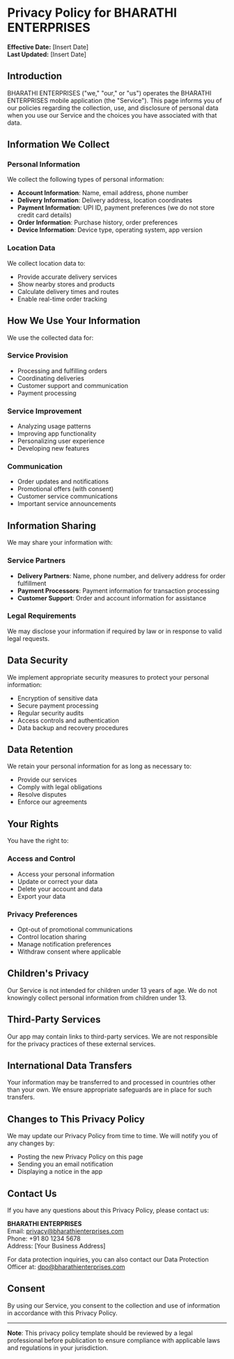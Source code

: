 # Privacy Policy for BHARATHI ENTERPRISES

**Effective Date:** [Insert Date]  
**Last Updated:** [Insert Date]

## Introduction

BHARATHI ENTERPRISES ("we," "our," or "us") operates the BHARATHI ENTERPRISES mobile application (the "Service"). This page informs you of our policies regarding the collection, use, and disclosure of personal data when you use our Service and the choices you have associated with that data.

## Information We Collect

### Personal Information
We collect the following types of personal information:

- **Account Information**: Name, email address, phone number
- **Delivery Information**: Delivery address, location coordinates
- **Payment Information**: UPI ID, payment preferences (we do not store credit card details)
- **Order Information**: Purchase history, order preferences
- **Device Information**: Device type, operating system, app version

### Location Data
We collect location data to:
- Provide accurate delivery services
- Show nearby stores and products
- Calculate delivery times and routes
- Enable real-time order tracking

## How We Use Your Information

We use the collected data for:

### Service Provision
- Processing and fulfilling orders
- Coordinating deliveries
- Customer support and communication
- Payment processing

### Service Improvement
- Analyzing usage patterns
- Improving app functionality
- Personalizing user experience
- Developing new features

### Communication
- Order updates and notifications
- Promotional offers (with consent)
- Customer service communications
- Important service announcements

## Information Sharing

We may share your information with:

### Service Partners
- **Delivery Partners**: Name, phone number, and delivery address for order fulfillment
- **Payment Processors**: Payment information for transaction processing
- **Customer Support**: Order and account information for assistance

### Legal Requirements
We may disclose your information if required by law or in response to valid legal requests.

## Data Security

We implement appropriate security measures to protect your personal information:

- Encryption of sensitive data
- Secure payment processing
- Regular security audits
- Access controls and authentication
- Data backup and recovery procedures

## Data Retention

We retain your personal information for as long as necessary to:
- Provide our services
- Comply with legal obligations
- Resolve disputes
- Enforce our agreements

## Your Rights

You have the right to:

### Access and Control
- Access your personal information
- Update or correct your data
- Delete your account and data
- Export your data

### Privacy Preferences
- Opt-out of promotional communications
- Control location sharing
- Manage notification preferences
- Withdraw consent where applicable

## Children's Privacy

Our Service is not intended for children under 13 years of age. We do not knowingly collect personal information from children under 13.

## Third-Party Services

Our app may contain links to third-party services. We are not responsible for the privacy practices of these external services.

## International Data Transfers

Your information may be transferred to and processed in countries other than your own. We ensure appropriate safeguards are in place for such transfers.

## Changes to This Privacy Policy

We may update our Privacy Policy from time to time. We will notify you of any changes by:
- Posting the new Privacy Policy on this page
- Sending you an email notification
- Displaying a notice in the app

## Contact Us

If you have any questions about this Privacy Policy, please contact us:

**BHARATHI ENTERPRISES**  
Email: privacy@bharathienterprises.com  
Phone: +91 80 1234 5678  
Address: [Your Business Address]  

For data protection inquiries, you can also contact our Data Protection Officer at: dpo@bharathienterprises.com

## Consent

By using our Service, you consent to the collection and use of information in accordance with this Privacy Policy.

---

**Note**: This privacy policy template should be reviewed by a legal professional before publication to ensure compliance with applicable laws and regulations in your jurisdiction. 